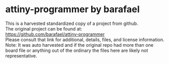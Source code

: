 
# attiny-programmer by barafael  
This is a harvested standardized copy of a project from github.  
The original project can be found at:  
https://github.com/barafael/attiny-programmer  
Please consult that link for additional, details, files, and license information.  
Note: It was auto harvested and if the original repo had more than one board file or anything out of the ordinary the files here are likely not representative.  
    